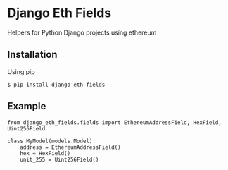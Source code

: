 Django Eth Fields
===================

Helpers for Python Django projects using ethereum


Installation
------------

Using pip


    $ pip install django-eth-fields


Example
-----


    from django_eth_fields.fields import EthereumAddressField, HexField, Uint256Field

    class MyModel(models.Model):
        address = EthereumAddressField()
        hex = HexField()
        unit_255 = Uint256Field()

